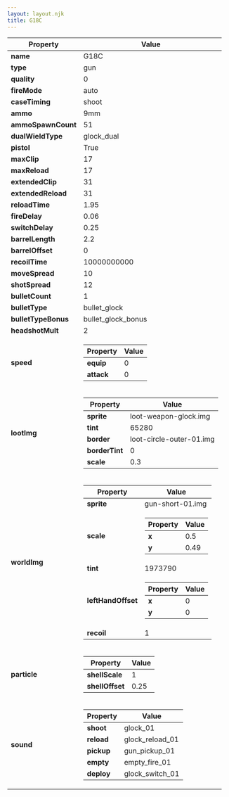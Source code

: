 ```yaml
---
layout: layout.njk
title: G18C
---
```


<table><thead><tr><th>Property</th><th>Value</th></tr></thead><tbody><tr><td><b>name</b></td><td>G18C</td></tr><tr><td><b>type</b></td><td>gun</td></tr><tr><td><b>quality</b></td><td>0</td></tr><tr><td><b>fireMode</b></td><td>auto</td></tr><tr><td><b>caseTiming</b></td><td>shoot</td></tr><tr><td><b>ammo</b></td><td>9mm</td></tr><tr><td><b>ammoSpawnCount</b></td><td>51</td></tr><tr><td><b>dualWieldType</b></td><td>glock_dual</td></tr><tr><td><b>pistol</b></td><td>True</td></tr><tr><td><b>maxClip</b></td><td>17</td></tr><tr><td><b>maxReload</b></td><td>17</td></tr><tr><td><b>extendedClip</b></td><td>31</td></tr><tr><td><b>extendedReload</b></td><td>31</td></tr><tr><td><b>reloadTime</b></td><td>1.95</td></tr><tr><td><b>fireDelay</b></td><td>0.06</td></tr><tr><td><b>switchDelay</b></td><td>0.25</td></tr><tr><td><b>barrelLength</b></td><td>2.2</td></tr><tr><td><b>barrelOffset</b></td><td>0</td></tr><tr><td><b>recoilTime</b></td><td>10000000000</td></tr><tr><td><b>moveSpread</b></td><td>10</td></tr><tr><td><b>shotSpread</b></td><td>12</td></tr><tr><td><b>bulletCount</b></td><td>1</td></tr><tr><td><b>bulletType</b></td><td>bullet_glock</td></tr><tr><td><b>bulletTypeBonus</b></td><td>bullet_glock_bonus</td></tr><tr><td><b>headshotMult</b></td><td>2</td></tr><tr><td><b>speed</b></td><td><table><thead><tr><th>Property</th><th>Value</th></tr></thead><tbody><tr><td><b>equip</b></td><td>0</td></tr><tr><td><b>attack</b></td><td>0</td></tr></tbody></table></td></tr><tr><td><b>lootImg</b></td><td><table><thead><tr><th>Property</th><th>Value</th></tr></thead><tbody><tr><td><b>sprite</b></td><td>loot-weapon-glock.img</td></tr><tr><td><b>tint</b></td><td>65280</td></tr><tr><td><b>border</b></td><td>loot-circle-outer-01.img</td></tr><tr><td><b>borderTint</b></td><td>0</td></tr><tr><td><b>scale</b></td><td>0.3</td></tr></tbody></table></td></tr><tr><td><b>worldImg</b></td><td><table><thead><tr><th>Property</th><th>Value</th></tr></thead><tbody><tr><td><b>sprite</b></td><td>gun-short-01.img</td></tr><tr><td><b>scale</b></td><td><table><thead><tr><th>Property</th><th>Value</th></tr></thead><tbody><tr><td><b>x</b></td><td>0.5</td></tr><tr><td><b>y</b></td><td>0.49</td></tr></tbody></table></td></tr><tr><td><b>tint</b></td><td>1973790</td></tr><tr><td><b>leftHandOffset</b></td><td><table><thead><tr><th>Property</th><th>Value</th></tr></thead><tbody><tr><td><b>x</b></td><td>0</td></tr><tr><td><b>y</b></td><td>0</td></tr></tbody></table></td></tr><tr><td><b>recoil</b></td><td>1</td></tr></tbody></table></td></tr><tr><td><b>particle</b></td><td><table><thead><tr><th>Property</th><th>Value</th></tr></thead><tbody><tr><td><b>shellScale</b></td><td>1</td></tr><tr><td><b>shellOffset</b></td><td>0.25</td></tr></tbody></table></td></tr><tr><td><b>sound</b></td><td><table><thead><tr><th>Property</th><th>Value</th></tr></thead><tbody><tr><td><b>shoot</b></td><td>glock_01</td></tr><tr><td><b>reload</b></td><td>glock_reload_01</td></tr><tr><td><b>pickup</b></td><td>gun_pickup_01</td></tr><tr><td><b>empty</b></td><td>empty_fire_01</td></tr><tr><td><b>deploy</b></td><td>glock_switch_01</td></tr></tbody></table></td></tr></tbody></table>
